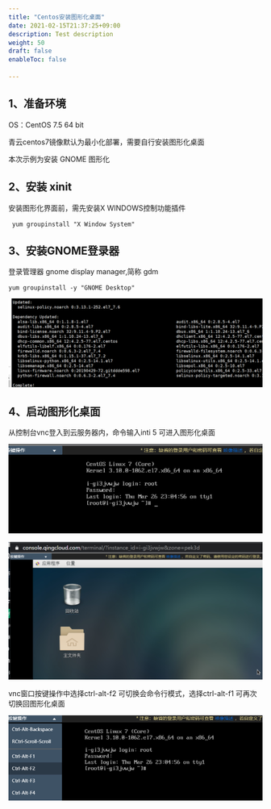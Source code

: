 ```yaml
---
title: "Centos安装图形化桌面"
date: 2021-02-15T21:37:25+09:00
description: Test description
weight: 50
draft: false
enableToc: false

---
```



##  1、准备环境

  OS：CentOS 7.5 64 bit

  青云centos7镜像默认为最小化部署，需要自行安装图形化桌面

  本次示例为安装 GNOME 图形化

##  2、安装 xinit

 安装图形化界面前，需先安装X WINDOWS控制功能插件

```shell
 yum groupinstall "X Window System" 
```

##  3、安装GNOME登录器 

 登录管理器 gnome display manager,简称 gdm

```shell
yum groupinstall -y "GNOME Desktop"
```
 ![centos_GUI_1](../../_images/centos_GUI_1.png)

##  4、启动图形化桌面

 从控制台vnc登入到云服务器内，命令输入inti 5 可进入图形化桌面

 ![centos_GUI_2.](../../_images/centos_GUI_2.png)

 ![centos_GUI_3](../../_images/centos_GUI_3.png)

 vnc窗口按键操作中选择ctrl-alt-f2 可切换会命令行模式，选择ctrl-alt-f1 可再次切换回图形化桌面

 ![centos_GUI_4](../../_images/centos_GUI_4.png)